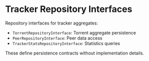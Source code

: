 # Tracker Repository Interfaces

Repository interfaces for tracker aggregates:
- `TorrentRepositoryInterface`: Torrent aggregate persistence
- `PeerRepositoryInterface`: Peer data access
- `TrackerStatsRepositoryInterface`: Statistics queries

These define persistence contracts without implementation details.